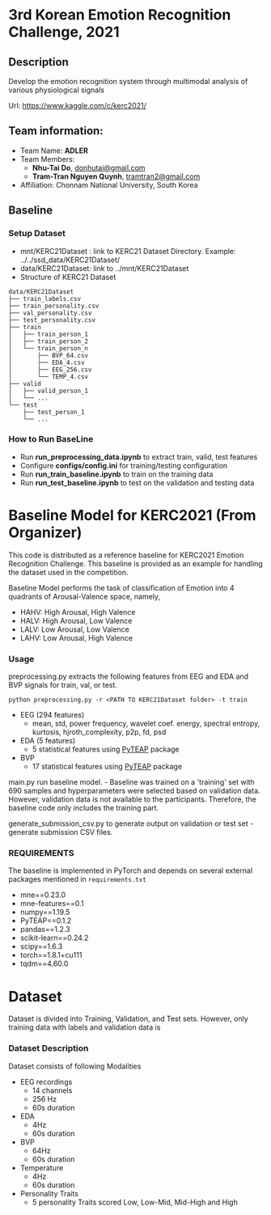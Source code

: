 # 3rd Korean Emotion Recognition Challenge, 2021

## Description
Develop the emotion recognition system through multimodal analysis of various physiological signals

Url: https://www.kaggle.com/c/kerc2021/

## Team information: 
+ Team Name: **ADLER**
+ Team Members:
  + **Nhu-Tai Do**, donhutai@gmail.com
  + **Tram-Tran Nguyen Quynh**, tramtran2@gmail.com
+ Affiliation: Chonnam National University, South Korea

## Baseline

### Setup Dataset 
+ mnt/KERC21Dataset : link to KERC21 Dataset Directory. Example: ../../ssd_data/KERC21Dataset/
+ data/KERC21Dataset: link to ../mnt/KERC21Dataset
+ Structure of KERC21 Dataset
```
data/KERC21Dataset
├── train_labels.csv
├── train_personality.csv
├── val_personality.csv
├── test_personality.csv
├── train
│   ├── train_person_1
│   ├── train_person_2
│   └── train_person_n
│       ├── BVP_64.csv
│       ├── EDA_4.csv
│       ├── EEG_256.csv
│       └── TEMP_4.csv
├── valid
│   ├── valid_person_1
│   └── ...
└── test
    ├── test_person_1
    └── ...
```

### How to Run BaseLine
+ Run **run_preprocessing_data.ipynb** to extract train, valid, test features
+ Configure **configs/config.ini** for training/testing configuration
+ Run **run_train_baseline.ipynb** to train on the training data
+ Run **run_test_baseline.ipynb** to test on the validation and testing data

# Baseline Model for KERC2021 (From Organizer)
This code is distributed as a reference baseline for KERC2021 Emotion Recognition Challenge. This baseline is provided as an example for handling the dataset used in the competition.

Baseline Model performs the task of classification of Emotion into 4 quadrants of Arousal-Valence space, namely,  
- HAHV: High Arousal, High Valence
- HALV: High Arousal, Low Valence
- LALV: Low Arousal, Low Valence
- LAHV: Low Arousal, High Valence

### Usage

preprocessing.py extracts the following features from EEG and EDA and BVP signals for train, val, or test.

`python preprocessing.py -r <PATH TO KERC21Dataset folder> -t train`

- EEG (294 features)
    - mean, std, power frequency, wavelet coef. energy, spectral entropy, kurtosis, hjroth_complexity, p2p, fd, psd
- EDA (5 features)
    - 5 statistical features using [PyTEAP](https://github.com/cheulyop/PyTEAP) package
- BVP
    - 17 statistical features using [PyTEAP](https://github.com/cheulyop/PyTEAP) package

main.py run baseline model.
    - Baseline was trained on a 'training' set with 690 samples and hyperparameters were selected based on validation data. However, validation data is not available to the participants. Therefore, the baseline code only includes the training part.
    

generate_submission_csv.py to generate output on validation or test set
    - generate submission CSV files.

### REQUIREMENTS
The baseline is implemented in PyTorch and depends on several external packages mentioned in `requirements.txt` 
- mne==0.23.0
- mne-features==0.1
- numpy==1.19.5
- PyTEAP==0.1.2
- pandas==1.2.3
- scikit-learn==0.24.2
- scipy==1.6.3
- torch==1.8.1+cu111
- tqdm==4.60.0


# Dataset

Dataset is divided into Training, Validation, and Test sets. However, only training data with labels and validation data is 

### Dataset Description

Dataset consists of following Modalities
- EEG recordings 
    - 14 channels
    - 256 Hz
    - 60s duration
- EDA
    - 4Hz
    - 60s duration
- BVP
    - 64Hz
    - 60s duration
- Temperature
    - 4Hz
    - 60s duration
- Personality Traits
    - 5 personality Traits scored Low, Low-Mid, Mid-High and High
